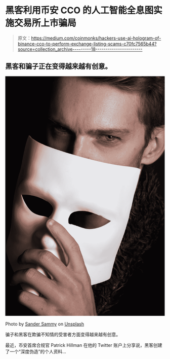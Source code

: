 # 黑客利用币安 CCO 的人工智能全息图实施交易所上市骗局

> 原文：<https://medium.com/coinmonks/hackers-use-ai-hologram-of-binance-cco-to-perform-exchange-listing-scams-c70fc7565b44?source=collection_archive---------18----------------------->

## 黑客和骗子正在变得越来越有创意。

![](img/8133d48568989743205089122db5946d.png)

Photo by [Sander Sammy](https://unsplash.com/@sammywilliams?utm_source=medium&utm_medium=referral) on [Unsplash](https://unsplash.com?utm_source=medium&utm_medium=referral)

骗子和黑客在欺骗不知情的受害者方面变得越来越有创意。

最近，币安首席合规官 Patrick Hillman 在他的 Twitter 账户上分享说，黑客创建了一个“深度伪造”的个人资料…